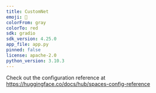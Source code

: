 ```yaml
---
title: CustomNet
emoji: 🐠
colorFrom: gray
colorTo: red
sdk: gradio
sdk_version: 4.25.0
app_file: app.py
pinned: false
license: apache-2.0
python_version: 3.10.3
---
```


Check out the configuration reference at https://huggingface.co/docs/hub/spaces-config-reference
